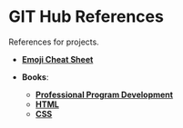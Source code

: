 # GIT Hub References
References for projects.

* [**Emoji Cheat Sheet**](https://github.com/coder-cell/github-references/blob/main/Emoji%20Cheat%20Sheet.md) 

* **Books**:
  * [**Professional Program Development**](https://mixmastamyk.bitbucket.io/pro_soft_dev/index.html) 
  * [**HTML**](https://learn.shayhowe.com/html-css/)
  * [**CSS**](https://cssanimation.rocks/css-animation-101/)
